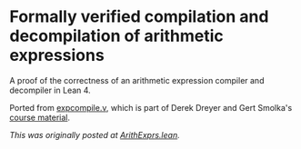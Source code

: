 # Formally verified compilation and decompilation of arithmetic expressions

A proof of the correctness of an arithmetic expression compiler and decompiler in Lean 4.

Ported from [expcompile.v], which is part of Derek Dreyer and Gert Smolka's
[course material].

*This was originally posted at [ArithExprs.lean](https://gist.github.com/brendanzab/232379f8d82852c2a831bfefb99fff5a).*

[expcompile.v]: https://www.ps.uni-saarland.de/courses/sem-ws17/expcompile.v
[course material]: https://courses.ps.uni-saarland.de/sem_ws1718/3/Resources
